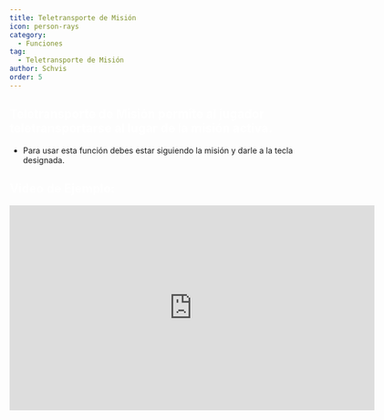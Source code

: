 ```yaml
---
title: Teletransporte de Misión
icon: person-rays
category:
  - Funciones
tag:
  - Teletransporte de Misión
author: Schvis
order: 5
---
```


## <span style='color:white;'>Teletransporte de Misión permite al jugador teletransportarse al lugar de la misión activa.</span>
- Para usar esta función debes estar siguiendo la misión y darle a la tecla designada.

## <span style='color:white;'>Video de Ejemplo:</span>

<iframe width="640" height="360" src="https://www.youtube.com/embed/HNdQu39G2Tc?list=PL5eI1Tb64p56g27qfYk7VuFTz4FK6YrKa" title="Korepi - QuestTP" frameborder="0" allow="accelerometer; autoplay; clipboard-write; encrypted-media; gyroscope; picture-in-picture; web-share" allowfullscreen></iframe>
